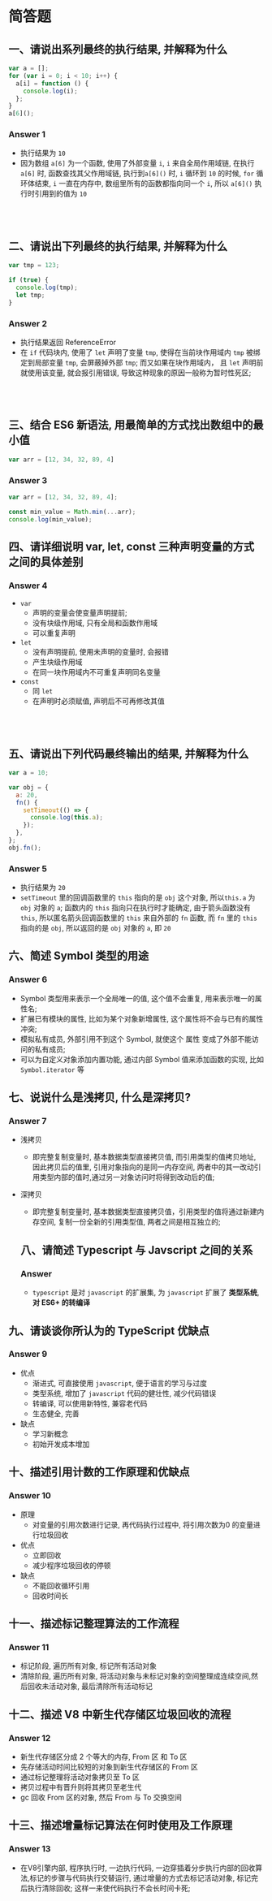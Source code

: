 # 简答题

## 一、请说出系列最终的执行结果, 并解释为什么
```javascript
var a = [];
for (var i = 0; i < 10; i++) {
  a[i] = function () {
    console.log(i);
  };
}
a[6]();
```

### Answer 1
* 执行结果为 `10`
* 因为数组 `a[6]` 为一个函数, 使用了外部变量 `i`, `i` 来自全局作用域链, 在执行 `a[6]` 时, 函数查找其父作用域链, 执行到`a[6]()` 时, `i` 循环到 `10` 的时候, `for` 循环体结束, `i` 一直在内存中, 数组里所有的函数都指向同一个 `i`, 所以 `a[6]()` 执行时引用到的值为 `10`

<br/>
<br/>

## 二、请说出下列最终的执行结果, 并解释为什么
```javascript
var tmp = 123;

if (true) {
  console.log(tmp);
  let tmp;
}
```

### Answer 2
* 执行结果返回 ReferenceError
* 在 `if` 代码块内, 使用了 `let` 声明了变量 `tmp`, 使得在当前块作用域内 `tmp` 被绑定到局部变量 `tmp`, 会屏蔽掉外部 `tmp`; 而又如果在块作用域内， 且 `let` 声明前就使用该变量, 就会报引用错误, 导致这种现象的原因一般称为暂时性死区;

<br />
<br />

## 三、结合 ES6 新语法, 用最简单的方式找出数组中的最小值
```javascript
var arr = [12, 34, 32, 89, 4]
```

### Answer 3
```javascript
var arr = [12, 34, 32, 89, 4];

const min_value = Math.min(...arr);
console.log(min_value);
```

## 四、请详细说明 var, let, const 三种声明变量的方式之间的具体差别

### Answer 4
* `var`
    * 声明的变量会使变量声明提前;
    * 没有块级作用域, 只有全局和函数作用域
    * 可以重复声明
* `let`
    * 没有声明提前, 使用未声明的变量时, 会报错
    * 产生块级作用域
    * 在同一块作用域内不可重复声明同名变量
* `const`
    * 同 `let`
    * 在声明时必须赋值, 声明后不可再修改其值

<br />
<br />

## 五、请说出下列代码最终输出的结果, 并解释为什么
```javascript
var a = 10;

var obj = {
  a: 20,
  fn() {
    setTimeout(() => {
      console.log(this.a);
    });
  },
};
obj.fn();
```

### Answer 5
* 执行结果为 `20`
* `setTimeout` 里的回调函数里的 `this` 指向的是 `obj` 这个对象, 所以`this.a` 为 `obj` 对象的 `a`; 函数内的 `this` 指向只在执行时才能确定, 由于箭头函数没有 `this`, 所以匿名箭头回调函数里的 `this` 来自外部的 `fn` 函数, 而 `fn` 里的 `this` 指向的是 `obj`, 所以返回的是 `obj` 对象的 `a`, 即 `20`

## 六、简述 Symbol 类型的用途
### Answer 6
* Symbol 类型用来表示一个全局唯一的值, 这个值不会重复, 用来表示唯一的属性名;
* 扩展已有模块的属性, 比如为某个对象新增属性, 这个属性将不会与已有的属性冲突;
* 模拟私有成员, 外部引用不到这个 Symbol, 就使这个 属性 变成了外部不能访问的私有成员;
* 可以为自定义对象添加内置功能, 通过内部 Symbol 值来添加函数的实现, 比如`Symbol.iterator` 等

## 七、说说什么是浅拷贝, 什么是深拷贝?
### Answer 7
* 浅拷贝
  * 即完整复制变量时, 基本数据类型直接拷贝值, 而引用类型的值拷贝地址, 因此拷贝后的值里, 引用对象指向的是同一内存空间, 两者中的其一改动引用类型内部的值时,通过另一对象访问时将得到改动后的值;
* 深拷贝
  * 即完整复制变量时, 基本数据类型直接拷贝值，引用类型的值将通过新建内存空间, 复制一份全新的引用类型值, 两者之间是相互独立的;

  ## 八、请简述 Typescript 与 Javscript 之间的关系
  ### Answer
  * `typescript` 是对 `javascript` 的扩展集, 为 `javascript` 扩展了 **类型系统**, **对 ES6+ 的转编译**

## 九、请谈谈你所认为的 TypeScript 优缺点
### Answer 9
* 优点
  * 渐进式, 可直接使用 `javascript`, 便于语言的学习与过度
  * 类型系统, 增加了 `javascript` 代码的健壮性, 减少代码错误
  * 转编译, 可以使用新特性, 兼容老代码
  * 生态健全, 完善
* 缺点
  * 学习新概念
  * 初始开发成本增加

## 十、描述引用计数的工作原理和优缺点
### Answer 10
* 原理
  * 对变量的引用次数进行记录, 再代码执行过程中, 将引用次数为0 的变量进行垃圾回收
* 优点
   * 立即回收
   * 减少程序垃圾回收的停顿
* 缺点
    * 不能回收循环引用
    * 回收时间长

## 十一、描述标记整理算法的工作流程
### Answer 11
* 标记阶段, 遍历所有对象, 标记所有活动对象
* 清除阶段, 遍历所有对象, 将活动对象与未标记对象的空间整理成连续空间,然后回收未活动对象, 最后清除所有活动标记

## 十二、描述 V8 中新生代存储区垃圾回收的流程
### Answer 12
* 新生代存储区分成 2 个等大的内存, From 区 和 To 区
* 先存储活动时间比较短的对象到新生代存储区的 From 区
* 通过标记整理将活动对象拷贝至 To 区
* 拷贝过程中有晋升则将其拷贝至老生代
* gc 回收 From 区的对象, 然后 From 与 To 交换空间

## 十三、描述增量标记算法在何时使用及工作原理
### Answer 13
* 在V8引擎内部, 程序执行时, 一边执行代码, 一边穿插着分步执行内部的回收算法,标记的步骤与代码执行交替运行, 通过增量的方式去标记活动对象, 标记完后执行清除回收; 这样一来使代码执行不会长时间卡死;